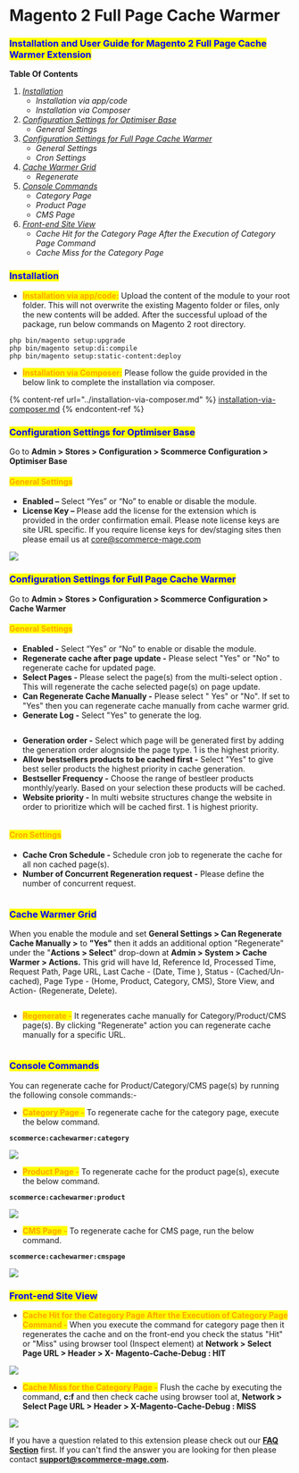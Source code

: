# Magento 2 Full Page Cache Warmer

### <mark style="color:blue;">Installation and User Guide for Magento 2 Full Page Cache Warmer Extension</mark>

**Table Of Contents**

1. [_Installation_ ](magento-2-full-page-cache-warmer.md#\_toc\_250008)
   * _Installation via app/code_
   * _Installation via Composer_&#x20;
2. [_Configuration Settings for Optimiser Base_ ](magento-2-full-page-cache-warmer.md#\_toc\_250007)
   * _General Settings_&#x20;
3. [_Configuration Settings for Full Page Cache Warmer_ ](magento-2-full-page-cache-warmer.md#\_toc\_250005)
   * _General Settings_&#x20;
   * _Cron Settings_&#x20;
4. [_Cache Warmer Grid_ ](magento-2-full-page-cache-warmer.md#\_toc\_250002)
   * _Regenerate_&#x20;
5. [_Console Commands_ ](magento-2-full-page-cache-warmer.md#\_toc\_250001)
   * _Category Page_&#x20;
   * _Product Page_&#x20;
   * _CMS Page_&#x20;
6. [_Front-end Site View_ ](magento-2-full-page-cache-warmer.md#\_toc\_250000)
   * _Cache Hit for the Category Page After the Execution of Category Page Command_&#x20;
   * _Cache Miss for the Category Page_&#x20;

### <mark style="color:blue;">Installation</mark> <a href="#toc_250008" id="toc_250008"></a>

* <mark style="color:orange;">**Installation via app/code:**</mark> Upload the content of the module to your root folder. This will not overwrite the existing Magento folder or files, only the new contents will be added. After the successful upload of the package, run below commands on Magento 2 root directory.

```
php bin/magento setup:upgrade
php bin/magento setup:di:compile
php bin/magento setup:static-content:deploy
```

* <mark style="color:orange;">**Installation via Composer:**</mark> Please follow the guide provided in the below link to complete the installation via composer.

{% content-ref url="../installation-via-composer.md" %}
[installation-via-composer.md](../installation-via-composer.md)
{% endcontent-ref %}

### <mark style="color:blue;">Configuration Settings for Optimiser Base</mark> <a href="#toc_250007" id="toc_250007"></a>

Go to **Admin > Stores > Configuration > Scommerce Configuration > Optimiser Base**

#### <mark style="color:orange;">General Settings</mark> <a href="#toc_250006" id="toc_250006"></a>

* **Enabled –** Select “Yes” or “No” to enable or disable the module.
* **License Key –** Please add the license for the extension which is provided in the order confirmation email. Please note license keys are site URL specific. If you require license keys for dev/staging sites then please email us at [core@scommerce-mage.com](mailto:core@scommerce-mage.com)

![](../../.gitbook/assets/general\_fullpage.png)

### <mark style="color:blue;">Configuration Settings for Full Page Cache Warmer</mark> <a href="#toc_250005" id="toc_250005"></a>

Go to **Admin > Stores > Configuration > Scommerce Configuration > Cache Warmer**

#### <mark style="color:orange;">General Settings</mark> <a href="#toc_250004" id="toc_250004"></a>

* **Enabled -** Select “Yes” or “No” to enable or disable the module.
* **Regenerate cache after page update -** Please select "Yes" or "No" to regenerate cache for updated page.
* **Select Pages -** Please select the page(s) from the multi-select option . This will regenerate the cache selected page(s) on page update.
* **Can Regenerate Cache Manually -** Please select " Yes" or "No". If set to "Yes" then you can regenerate cache manually from cache warmer grid.
* **Generate Log -** Select "Yes" to generate the log.

<figure><img src="../../.gitbook/assets/image (89).png" alt=""><figcaption></figcaption></figure>

* **Generation order -** Select which page will be generated first by adding the generation order alognside the page type. 1 is the highest priority.
* **Allow bestsellers products to be cached first -** Select "Yes" to give best seller products the highest priority in cache generation.
* **Bestseller Frequency -** Choose the range of bestleer products monthly/yearly. Based on your selection these products will be cached.
* **Website priority -** In multi website structures change the website in order to prioritize which will be cached first. 1 is highest priority.

<figure><img src="../../.gitbook/assets/image (82).png" alt=""><figcaption></figcaption></figure>

#### <mark style="color:orange;">Cron Settings</mark> <a href="#toc_250003" id="toc_250003"></a>

* **Cache Cron Schedule -** Schedule cron job to regenerate the cache for all non cached page(s).
* **Number of Concurrent Regeneration request -** Please define the number of concurrent request.

<figure><img src="../../.gitbook/assets/image (7) (1).png" alt=""><figcaption></figcaption></figure>

### <mark style="color:blue;">Cache Warmer Grid</mark> <a href="#toc_250002" id="toc_250002"></a>

When you enable the module and set **General Settings > Can Regenerate Cache Manually >** to **"Yes"** then it adds an additional option "Regenerate" under the "**Actions > Select**" drop-down at **Admin > System > Cache Warmer > Actions.** This grid will have Id, Reference Id, Processed Time, Request Path, Page URL, Last Cache - (Date, Time ), Status - (Cached/Un-cached), Page Type - (Home, Product, Category, CMS), Store View, and Action- (Regenerate, Delete).

<figure><img src="../../.gitbook/assets/image (79).png" alt=""><figcaption></figcaption></figure>

* <mark style="color:orange;">**Regenerate -**</mark> It regenerates cache manually for Category/Product/CMS page(s). By clicking "Regenerate" action you can regenerate cache manually for a specific URL.

<figure><img src="../../.gitbook/assets/4324324.png" alt=""><figcaption></figcaption></figure>

### <mark style="color:blue;">Console Commands</mark> <a href="#toc_250001" id="toc_250001"></a>

You can regenerate cache for Product/Category/CMS page(s) by running the following console commands:-

* <mark style="color:orange;">**Category Page -**</mark> To regenerate cache for the category page, execute the below command.

&#x20;**`scommerce:cachewarmer:category`**

![](<../../.gitbook/assets/6 (18)>)

* <mark style="color:orange;">**Product Page -**</mark> To regenerate cache for the product page(s), execute the below command.

&#x20;**`scommerce:cachewarmer:product`**

![](<../../.gitbook/assets/7 (51)>)

* <mark style="color:orange;">**CMS Page -**</mark> To regenerate cache for CMS page, run the below command.

&#x20;**`scommerce:cachewarmer:cmspage`**

![](<../../.gitbook/assets/8 (49)>)

### <mark style="color:blue;">Front-end Site View</mark> <a href="#toc_250000" id="toc_250000"></a>

* <mark style="color:orange;">**Cache Hit for the Category Page After the Execution of Category Page Command -**</mark> When you execute the command for category page then it regenerates the cache and on the front-end you check the status "Hit" or "Miss" using browser tool (Inspect element) at **Network > Select Page URL > Header > X- Magento-Cache-Debug : HIT**

![](<../../.gitbook/assets/9 (19)>)

* <mark style="color:orange;">**Cache Miss for the Category Page -**</mark> Flush the cache by executing the command, **c:f** and then check cache using browser tool at, **Network > Select Page URL > Header > X-Magento-Cache-Debug : MISS**

![](<../../.gitbook/assets/10 (34)>)

If you have a question related to this extension please check out our [**FAQ Section**](https://www.scommerce-mage.com/magento-2-full-page-cache-warmer.html#faq) first. If you can't find the answer you are looking for then please contact [**support@scommerce-mage.com**](mailto:core@scommerce-mage.com)**.**
